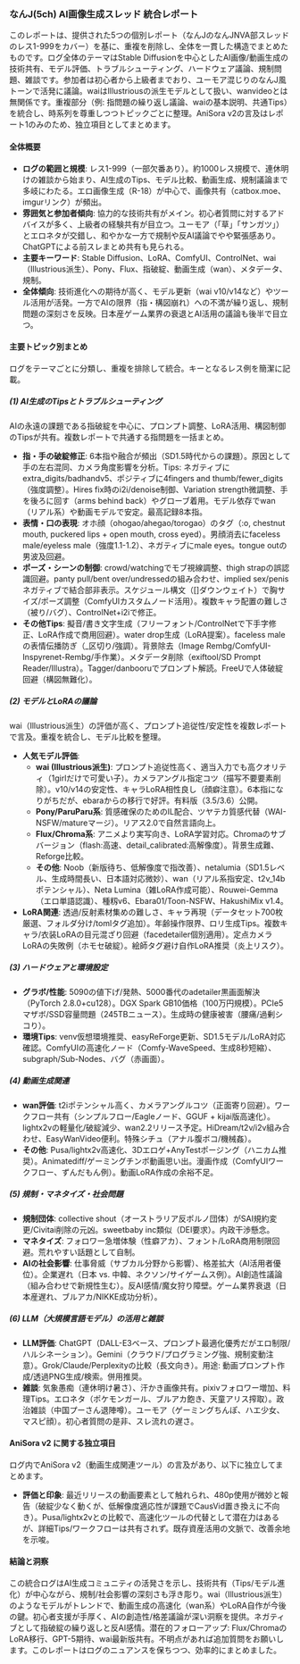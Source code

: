 ### なんJ(5ch) AI画像生成スレッド 統合レポート

このレポートは、提供された5つの個別レポート（なんJのなんJNVA部スレッドのレス1-999をカバー）を基に、重複を削除し、全体を一貫した構造でまとめたものです。ログ全体のテーマはStable Diffusionを中心としたAI画像/動画生成の技術共有、モデル評価、トラブルシューティング、ハードウェア議論、規制問題、雑談です。参加者は初心者から上級者までおり、ユーモア混じりのなんJ風トーンで活発に議論。waiはIllustriousの派生モデルとして扱い、wanvideoとは無関係です。重複部分（例: 指問題の繰り返し議論、waiの基本説明、共通Tips）を統合し、時系列を尊重しつつトピックごとに整理。AniSora v2の言及はレポート1のみのため、独立項目としてまとめます。

#### 全体概要
- **ログの範囲と規模**: レス1-999（一部欠番あり）。約1000レス規模で、連休明けの雑談から始まり、AI生成のTips、モデル比較、動画生成、規制議論まで多岐にわたる。エロ画像生成（R-18）が中心で、画像共有（catbox.moe、imgurリンク）が頻出。
- **雰囲気と参加者傾向**: 協力的な技術共有がメイン。初心者質問に対するアドバイスが多く、上級者の経験共有が目立つ。ユーモア（「草」「サンガツ」）とエロネタが交錯し、和やかな一方で規制や反AI議論でやや緊張感あり。ChatGPTによる前スレまとめ共有も見られる。
- **主要キーワード**: Stable Diffusion、LoRA、ComfyUI、ControlNet、wai（Illustrious派生）、Pony、Flux、指破綻、動画生成（wan）、メタデータ、規制。
- **全体傾向**: 技術進化への期待が高く、モデル更新（wai v10/v14など）やツール活用が活発。一方でAIの限界（指・構図崩れ）への不満が繰り返し、規制問題の深刻さを反映。日本産ゲーム業界の衰退とAI活用の議論も後半で目立つ。

#### 主要トピック別まとめ
ログをテーマごとに分類し、重複を排除して統合。キーとなるレス例を簡潔に記載。

##### (1) AI生成のTipsとトラブルシューティング
AIの永遠の課題である指破綻を中心に、プロンプト調整、LoRA活用、構図制御のTipsが共有。複数レポートで共通する指問題を一括まとめ。

- **指・手の破綻修正**: 6本指や融合が頻出（SD1.5時代からの課題）。原因として手の左右混同、カメラ角度影響を分析。Tips: ネガティブにextra_digits/badhandv5、ポジティブに4fingers and thumb/fewer_digits（強度調整）。Hires fix時のi2i/denoise制御、Variation strength微調整、手を後ろに回す（arms behind back）やグローブ着用。モデル依存でwan（リアル系）や動画モデルで安定。最高記録8本指。
- **表情・口の表現**: オホ顔（ohogao/ahegao/torogao）のタグ（:o, chestnut mouth, puckered lips + open mouth, cross eyed）。男顔消去にfaceless male/eyeless male（強度1.1-1.2）、ネガティブにmale eyes。tongue outの男波及回避。
- **ポーズ・シーンの制御**: crowd/watchingでモブ視線調整、thigh strapの誤認識回避。panty pull/bent over/undressedの組み合わせ、implied sex/penisネガティブで結合部非表示。スケジュール構文（[]ダウンウェイト）で胸サイズ/ポーズ調整（ComfyUIカスタムノード活用）。複数キャラ配置の難しさ（被り/バグ）、ControlNet+i2iで修正。
- **その他Tips**: 擬音/書き文字生成（フリーフォント/ControlNetで下手字修正、LoRA作成で商用回避）。water drop生成（LoRA提案）。faceless maleの表情伝播防ぎ（_区切り/強調）。背景除去（Image Rembg/ComfyUI-Inspyrenet-Rembg/手作業）。メタデータ削除（exiftool/SD Prompt Reader/Illustra）。Tagger/danbooruでプロンプト解読。FreeUで人体破綻回避（構図無難化）。

##### (2) モデルとLoRAの議論
wai（Illustrious派生）の評価が高く、プロンプト追従性/安定性を複数レポートで言及。重複を統合し、モデル比較を整理。

- **人気モデル評価**:
  - **wai (Illustrious派生)**: プロンプト追従性高く、適当入力でも高クオリティ（1girlだけで可愛い子）。カメラアングル指定コツ（描写不要要素削除）。v10/v14の安定性、キャラLoRA相性良し（顔癖注意）。6本指になりがちだが、ebaraからの移行で好評。有料版（3.5/3.6）公開。
  - **Pony/ParuParu系**: 質感確保のためのIL配合、ツヤテカ質感代替（WAI-NSFW/matureマージ）。リアス2.0で自然言語向上。
  - **Flux/Chroma系**: アニメより実写向き、LoRA学習対応。Chromaのサブバージョン（flash:高速、detail_calibrated:高解像度）。背景生成難、Reforge比較。
  - **その他**: Noob（新版待ち、低解像度で指改善）、netalumia（SD1.5レベル、生成時間長い、日本語対応微妙）、wan（リアル系指安定、t2v_14bポテンシャル）、Neta Lumina（雑LoRA作成可能）、Rouwei-Gemma（エロ単語認識）、種籾v6、Ebara01/Toon-NSFW、HakushiMix v1.4。
- **LoRA関連**: 透過/反射素材集めの難しさ、キャラ再現（データセット700枚厳選、フォルダ分け/tomlタグ追加）。年齢操作限界、ロリ生成Tips。複数キャラ/衣装LoRAの目元混ざり回避（facedetailer個別適用）。定点カメラLoRAの失敗例（ホモセ破綻）。絵師タグ避け自作LoRA推奨（炎上リスク）。

##### (3) ハードウェアと環境設定
- **グラボ/性能**: 5090の値下げ/発熱、5000番代のadetailer黒画面解決（PyTorch 2.8.0+cu128）。DGX Spark GB10価格（100万円規模）。PCIe5マザボ/SSD容量問題（245TBニュース）。生成時の健康被害（腰痛/過剰シコり）。
- **環境Tips**: venv仮想環境推奨、easyReForge更新、SD1.5モデル/LoRA対応確認。ComfyUIの高速化ノード（Comfy-WaveSpeed、生成8秒短縮）、subgraph/Sub-Nodes、バグ（赤画面）。

##### (4) 動画生成関連
- **wan評価**: t2iポテンシャル高く、カメラアングルコツ（正面寄り回避）。ワークフロー共有（シンプルフロー/Eagleノード、GGUF + kijai版高速化）。lightx2vの軽量化/破綻減少、wan2.2リリース予定。HiDream/t2v/i2v組み合わせ、EasyWanVideo便利。特殊シチュ（アナル腹ボコ/機械姦）。
- **その他**: Pusa/lightx2v高速化、3Dエロゲ+AnyTestポージング（ハニカム推奨）。Animatediff/ゲーミングチンポ動画思い出。漫画作成（ComfyUIワークフロー、ずんだもん例）。動画LoRA作成の余裕不足。

##### (5) 規制・マネタイズ・社会問題
- **規制団体**: collective shout（オーストラリア反ポルノ団体）がSAI規約変更/Civitai削除の元凶。sweetbaby inc類似（DEI要求）。内政干渉懸念。
- **マネタイズ**: フォロワー急増体験（性癖アカ）、フォント/LoRA商用制限回避。荒れやすい話題として自制。
- **AIの社会影響**: 仕事脅威（サブカル分野から影響）、格差拡大（AI活用者優位）。企業遅れ（日本 vs. 中韓、ネクソン/サイゲームス例）。AI創造性議論（組み合わせで新規性生む）。反AI感情/魔女狩り障壁。ゲーム業界衰退（日本産遅れ、ブルアカ/NIKKE成功分析）。

##### (6) LLM（大規模言語モデル）の活用と雑談
- **LLM評価**: ChatGPT（DALL-E3ベース、プロンプト最適化優秀だがエロ制限/ハルシネーション）。Gemini（クラウド/プログラミング強、規制変動注意）。Grok/Claude/Perplexityの比較（長文向き）。用途: 動画プロンプト作成/透過PNG生成/検索。併用推奨。
- **雑談**: 気象愚痴（連休明け暑さ）、汗かき画像共有。pixivフォロワー増加、料理Tips。エロネタ（ポケモンガール、ブルアカ飽き、天童アリス搾取）。政治雑談（中国プーさん退陣噂）。ユーモア（ゲーミングちんぽ、ハエ少女、マスピ顔）。初心者質問の是非、スレ流れの遅さ。

#### AniSora v2 に関する独立項目
ログ内でAniSora v2（動画生成関連ツール）の言及があり、以下に独立してまとめます。
- **評価と印象**: 最近リリースの動画要素として触れられ、480p使用が微妙と報告（破綻少なく動くが、低解像度適応性が課題でCausVid置き換えに不向き）。Pusa/lightx2vとの比較で、高速化ツールの代替として潜在力はあるが、詳細Tips/ワークフローは共有されず。既存資産活用の文脈で、改善余地を示唆。

#### 結論と洞察
この統合ログはAI生成コミュニティの活発さを示し、技術共有（Tips/モデル進化）が中心ながら、規制/社会影響の深刻さも浮き彫り。wai（Illustrious派生）のようなモデルがトレンドで、動画生成の高速化（wan系）やLoRA自作が今後の鍵。初心者支援が手厚く、AIの創造性/格差議論が深い洞察を提供。ネガティブとして指破綻の繰り返しと反AI感情。潜在的フォローアップ: Flux/ChromaのLoRA移行、GPT-5期待、wai最新版共有。不明点があれば追加質問をお願いします。このレポートはログのニュアンスを保ちつつ、効率的にまとめました。